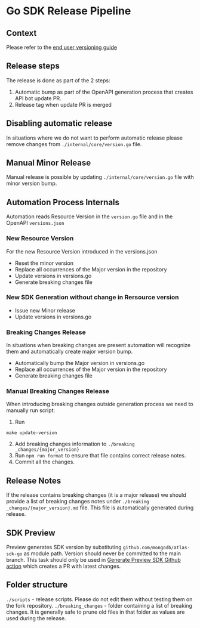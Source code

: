 # Go SDK Release Pipeline

## Context

Please refer to the [end user versioning guide](https://github.com/mongodb/atlas-sdk-go/blob/main/docs/doc_1_concepts.md#release-strategy-semantic-versioning)

## Release steps

The release is done as part of the 2 steps:

1. Automatic bump as part of the OpenAPI generation process that creates API bot update PR.
2. Release tag when update PR is merged

## Disabling automatic release

In situations where we do not want to perform automatic release please remove changes from `./internal/core/version.go` file.

## Manual Minor Release

Manual release is possible by updating `./internal/core/version.go` file with minor version bump.

## Automation Process Internals

Automation reads Resource Version in the `version.go` file and in the OpenAPI `versions.json`

### New Resource Version

For the new Resource Version introduced in the versions.json

- Reset the minor version
- Replace all occurrences of the Major version in the repository
- Update versions in versions.go
- Generate breaking changes file

### New SDK Generation without change in Rersource version

- Issue new Minor release
- Update versions in versions.go

### Breaking Changes Release

In situations when breaking changes are present automation will recognize them and automatically create major version bump.

- Automatically bump the Major version in versions.go
- Replace all occurrences of the Major version in the repository
- Generate breaking changes file

### Manual Breaking Changes Release

When introducing breaking changes outside generation process we need to manually run script:

1. Run

`make update-version`

2. Add breaking changes information to `./breaking _changes/{major_version}`
3. Run `npm run format` to ensure that file contains correct release notes.
4. Commit all the changes.

## Release Notes

If the release contains breaking changes (it is a major release)
we should provide a list of breaking changes notes under `./breaking _changes/{major_version}.md` file.
This file is automatically generated during release.

## SDK Preview

Preview generates SDK version by substituting `github.com/mongodb/atlas-sdk-go` as module path.
Version should never be committed to the main branch. This task should only be used in [Generate Preview SDK Github action](../../.github/workflows/autoupdate-preview.yaml) which creates a PR with latest changes.

## Folder structure

`./scripts` - release scripts. Please do not edit them without testing them on the fork repository.
`./breaking_changes` - folder containing a list of breaking changes. It is generally safe to prune old files in that folder as values are used during the release.
